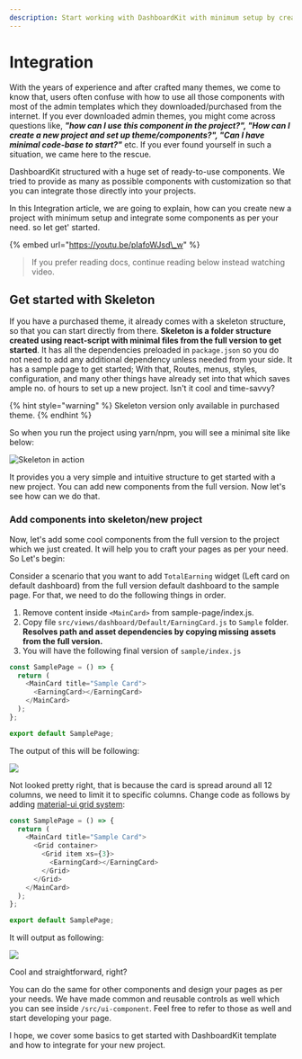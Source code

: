 ```yaml
---
description: Start working with DashboardKit with minimum setup by creating new project
---
```


# Integration

With the years of experience and after crafted many themes, we come to know that, users often confuse with how to use all those components with most of the admin templates which they downloaded/purchased from the internet. If you ever downloaded admin themes, you might come across questions like, _**"how can I use this component in the project?", "How can I create a new project and set up theme/components?", "Can I have minimal code-base to start?"**_ etc. If you ever found yourself in such a situation, we came here to the rescue.

DashboardKit structured with a huge set of ready-to-use components. We tried to provide as many as possible components with customization so that you can integrate those directly into your projects.

In this Integration article, we are going to explain, how can you create new a project with minimum setup and integrate some components as per your need. so let get' started.

{% embed url="https://youtu.be/pIafoWJsd\_w" %}

> If you prefer reading docs, continue reading below instead watching video.

## Get started with Skeleton

If you have a purchased theme, it already comes with a skeleton structure, so that you can start directly from there. **Skeleton is a folder structure created using react-script with minimal files from the full version to get started**. It has all the dependencies preloaded in `package.json` so you do not need to add any additional dependency unless needed from your side. It has a sample page to get started; With that, Routes, menus, styles, configuration, and many other things have already set into that which saves ample no. of hours to set up a new project. Isn't it cool and time-savvy?

{% hint style="warning" %}
Skeleton version only available in purchased theme.
{% endhint %}

So when you run the project using yarn/npm, you will see a minimal site like below:

![Skeleton in action](.gitbook/assets/screenshot-2021-06-05-121623.png)

It provides you a very simple and intuitive structure to get started with a new project. You can add new components from the full version. Now let's see how can we do that.

### Add components into skeleton/new project

Now, let's add some cool components from the full version to the project which we just created. It will help you to craft your pages as per your need. So Let's begin:

Consider a scenario that you want to add `TotalEarning` widget \(Left card on default dashboard\) from the full version default dashboard to the sample page. For that, we need to do the following things in order.

1. Remove content inside `<MainCard>` from sample-page/index.js.
2. Copy file `src/views/dashboard/Default/EarningCard.js` to `Sample` folder. **Resolves path and asset dependencies by copying missing assets from the full version.**
3. You will have the following final version of `sample/index.js`

```javascript
const SamplePage = () => {
  return (
    <MainCard title="Sample Card">
      <EarningCard></EarningCard>
    </MainCard>
  );
};

export default SamplePage;
```

The output of this will be following:

![](.gitbook/assets/screenshot-2021-06-05-150007.png)

Not looked pretty right, that is because the card is spread around all 12 columns, we need to limit it to specific columns. Change code as follows by adding [material-ui grid system](https://material-ui.com/components/grid/#grid):

```javascript
const SamplePage = () => {
  return (
    <MainCard title="Sample Card">
      <Grid container>
        <Grid item xs={3}>
          <EarningCard></EarningCard>
        </Grid>
      </Grid>
    </MainCard>
  );
};

export default SamplePage;
```

It will output as following:

![](.gitbook/assets/screenshot-2021-06-05-150544.png)

Cool and straightforward, right?

You can do the same for other components and design your pages as per your needs. We have made common and reusable controls as well which you can see inside `/src/ui-component`. Feel free to refer to those as well and start developing your page.

I hope, we cover some basics to get started with DashboardKit template and how to integrate for your new project.
